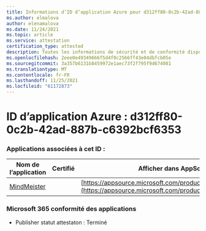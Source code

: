 ```yaml
---
title: Informations d’ID d’application Azure pour d312ff80-0c2b-42ad-887b-c6392bcf6353
ms.author: elmalova
author: elenamalova
ms.date: 11/24/2021
ms.topic: article
ms.service: attestation
certification_type: attested
description: Toutes les informations de sécurité et de conformité disponibles pour d312ff80-0c2b-42ad-887b-c6392bcf6353.
ms.openlocfilehash: 2eee0e49349666f5d4f0c2566ff43e04dbfcb05e
ms.sourcegitcommit: 3a357b6131b8459972e1aec73f2f795f9d674981
ms.translationtype: MT
ms.contentlocale: fr-FR
ms.lasthandoff: 11/25/2021
ms.locfileid: "61172873"
---
```

# <a name="azure-app-id-d312ff80-0c2b-42ad-887b-c6392bcf6353"></a>ID d’application Azure : d312ff80-0c2b-42ad-887b-c6392bcf6353


### <a name="apps-associated-with-this-id"></a>Applications associées à cet ID :
| **Nom de l’application** | **Certifié** | **Afficher dans AppSource** |
|--------------|---------------|-----------------------|
| [MindMeister](https://docs.microsoft.com/microsoft-365-app-certification/forward/WA104381116) |  | [https://appsource.microsoft.com/product/office/WA104381116](https://appsource.microsoft.com/product/office/WA104381116) |

### <a name="microsoft-365-app-compliance-status"></a>Microsoft 365 conformité des applications
- Publisher statut attestaton : Terminé
